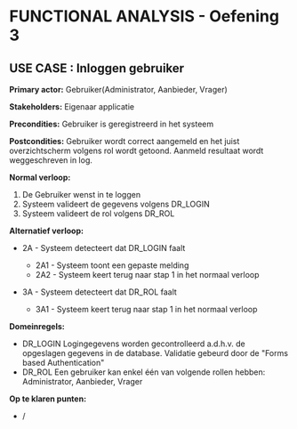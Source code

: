 # FUNCTIONAL ANALYSIS - Oefening 3

## USE CASE : Inloggen gebruiker

**Primary actor:** Gebruiker(Administrator, Aanbieder, Vrager)

**Stakeholders:** Eigenaar applicatie

**Precondities:** Gebruiker is geregistreerd in het systeem

**Postcondities:** Gebruiker wordt correct aangemeld en het juist overzichtscherm volgens rol wordt getoond. Aanmeld resultaat wordt weggeschreven in log.

**Normal verloop:**

1. De Gebruiker wenst in te loggen
2. Systeem valideert de gegevens volgens DR_LOGIN
3. Systeem valideert de rol volgens DR_ROL

**Alternatief verloop:**

- 2A - Systeem detecteert dat DR_LOGIN faalt
    - 2A1 - Systeem toont een gepaste melding
    - 2A2 - Systeem keert terug naar stap 1 in het normaal verloop

- 3A - Systeem detecteert dat DR_ROL faalt
    - 3A1 - Systeem keert terug naar stap 1 in het normaal verloop

**Domeinregels:**

- DR_LOGIN
    Logingegevens worden gecontrolleerd a.d.h.v. de opgeslagen gegevens in de database. Validatie gebeurd door de "Forms based Authentication"
- DR_ROL
    Een gebruiker kan enkel één van volgende rollen hebben: Administrator, Aanbieder, Vrager

**Op te klaren punten:**

- /
